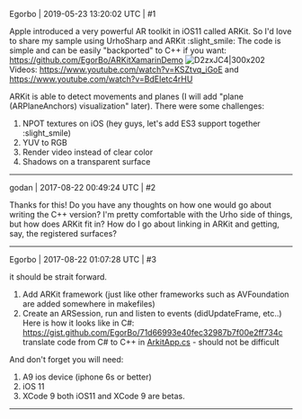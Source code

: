 Egorbo | 2019-05-23 13:20:02 UTC | #1

Apple introduced a very powerful AR toolkit in iOS11 called ARKit. So I'd love to share my sample using UrhoSharp and ARKit :slight_smile: 
The code is simple and can be easily "backported" to C++ if you want: https://github.com/EgorBo/ARKitXamarinDemo
![D2zxJC4|300x202](upload://3JikXrfGrp1jz4iJNBEAiiFtIH4.jpg)
Videos:
https://www.youtube.com/watch?v=KSZtvq_iGoE
and
https://www.youtube.com/watch?v=BdEIetc4rHU

ARKit is able to detect movements and planes (I will add "plane (ARPlaneAnchors) visualization" later).
There were some challenges:
1) NPOT textures on iOS (hey guys, let's add ES3 support together :slight_smile) 
2) YUV to RGB
3) Render video instead of clear color 
4) Shadows on a transparent surface

-------------------------

godan | 2017-08-22 00:49:24 UTC | #2

Thanks for this! Do you have any thoughts on how one would go about writing the C++ version? I'm pretty comfortable with the Urho side of things, but how does ARKit fit in? How do I go about linking in ARKit and getting, say, the registered surfaces?

-------------------------

Egorbo | 2017-08-22 01:07:28 UTC | #3

it should be strait forward.
1) Add ARKit framework (just like other frameworks such as AVFoundation are added somewhere in makefiles)
2) Create an ARSession, run and listen to events (didUpdateFrame, etc..) Here is how it looks like in C#: https://gist.github.com/EgorBo/71d66993e40fec32987b7f00e2ff734c 
translate code from C# to C++ in [ArkitApp.cs](https://github.com/EgorBo/ARKitXamarinDemo/blob/master/ARKitXamarinDemo/ArkitApp.cs#L125-L204) - should not be difficult

And don't forget you will need:
1) A9 ios device (iphone 6s or better)
2) iOS 11
3) XCode 9
both iOS11 and XCode 9 are betas.

-------------------------

